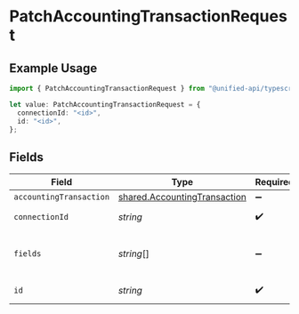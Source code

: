# PatchAccountingTransactionRequest

## Example Usage

```typescript
import { PatchAccountingTransactionRequest } from "@unified-api/typescript-sdk/sdk/models/operations";

let value: PatchAccountingTransactionRequest = {
  connectionId: "<id>",
  id: "<id>",
};
```

## Fields

| Field                                                                               | Type                                                                                | Required                                                                            | Description                                                                         |
| ----------------------------------------------------------------------------------- | ----------------------------------------------------------------------------------- | ----------------------------------------------------------------------------------- | ----------------------------------------------------------------------------------- |
| `accountingTransaction`                                                             | [shared.AccountingTransaction](../../../sdk/models/shared/accountingtransaction.md) | :heavy_minus_sign:                                                                  | N/A                                                                                 |
| `connectionId`                                                                      | *string*                                                                            | :heavy_check_mark:                                                                  | ID of the connection                                                                |
| `fields`                                                                            | *string*[]                                                                          | :heavy_minus_sign:                                                                  | Comma-delimited fields to return                                                    |
| `id`                                                                                | *string*                                                                            | :heavy_check_mark:                                                                  | ID of the Transaction                                                               |